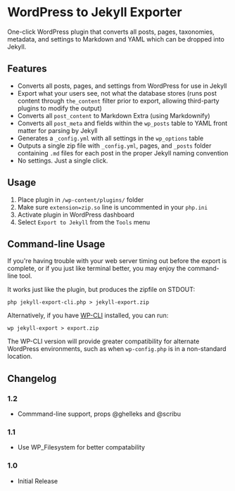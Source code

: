 WordPress to Jekyll Exporter
============================

One-click WordPress plugin that converts all posts, pages, taxonomies, metadata, and settings to Markdown and YAML which can be dropped into Jekyll.

Features
--------

* Converts all posts, pages, and settings from WordPress for use in Jekyll
* Export what your users see, not what the database stores (runs post content through `the_content` filter prior to export, allowing third-party plugins to modify the output)
* Converts all `post_content` to Markdown Extra (using Markdownify)
* Converts all `post_meta` and fields within the `wp_posts` table to YAML front matter for parsing by Jekyll
* Generates a `_config.yml` with all settings in the `wp_options` table
* Outputs a single zip file with `_config.yml`, pages, and `_posts` folder containing `.md` files for each post in the proper Jekyll naming convention
* No settings. Just a single click.

Usage
-----

1. Place plugin in `/wp-content/plugins/` folder
2. Make sure `extension=zip.so` line is uncommented in your `php.ini`
3. Activate plugin in WordPress dashboard
4. Select `Export to Jekyll` from the `Tools` menu

Command-line Usage
------------------

If you're having trouble with your web server timing out before the export is complete, or if you just like terminal better, you may enjoy the command-line tool.

It works just like the plugin, but produces the zipfile on STDOUT:

    php jekyll-export-cli.php > jekyll-export.zip

Alternatively, if you have [WP-CLI](http://wp-cli.org) installed, you can run:

```
wp jekyll-export > export.zip
```

The WP-CLI version will provide greater compatibility for alternate WordPress environments, such as when `wp-config.php` is in a non-standard location.

Changelog
---------

### 1.2

* Commmand-line support, props @ghelleks and @scribu

### 1.1

* Use WP_Filesystem for better compatability

### 1.0 

* Initial Release

